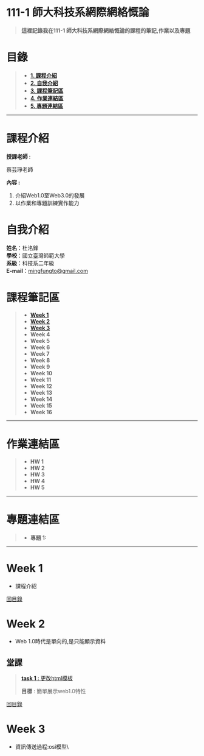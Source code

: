 # 111-1 師大科技系網際網絡慨論
>**這裡記錄我在111-1 師大科技系網際網絡慨論的課程的筆記,作業以及專題**


# 目錄  
>+ [**1. 課程介紹** ](https://github.com/SAStommy/Web#課程介紹)
>+ [**2. 自我介紹**](https://github.com/SAStommy/Web#自我介紹)
>+ [**3. 課程筆記區**](https://github.com/SAStommy/Web#課程筆記區)
>+ [**4. 作業連結區**](https://github.com/SAStommy/Web#作業連結區)
>+ [**5. 專題連結區**](https://github.com/SAStommy/Web#專題連結區)
---

# 課程介紹
**授課老師 :**

蔡芸琤老師
  
**內容 :** 
1. 介紹Web1.0至Web3.0的發展
2. 以作業和專題訓練實作能力

# 自我介紹
**姓名**：杜洺鋒\
**學校**：國立臺灣師範大學\
**系級**：科技系二年級\
**E-mail**：mingfungto@gmail.com

# 課程筆記區
>+ [**Week 1**](https://github.com/SAStommy/Web#Week-1)
>+ [**Week 2**](https://github.com/SAStommy/Web#Week-2)
>+ [**Week 3**](https://github.com/SAStommy/Web#Week-3)
>+ **Week 4**
>+ **Week 5**
>+ **Week 6**
>+ **Week 7**
>+ **Week 8**
>+ **Week 9**
>+ **Week 10**
>+ **Week 11**
>+ **Week 12**
>+ **Week 13**
>+ **Week 14**
>+ **Week 15**
>+ **Week 16**
---

# 作業連結區
>+ **HW 1**
>+ **HW 2**
>+ **HW 3**
>+ **HW 4**
>+ **HW 5**
---

# 專題連結區
>+ **專題 1:**
---

# Week 1
+ 課程介紹

[回目錄](https://github.com/SAStommy/Web#目錄)

# Week 2
+ Web 1.0時代是單向的,是只能顯示資料

## 堂課
> [**task 1** : 更改html模板](https://sastommy.github.io/Web/mypage/)
>
> **目標** : 簡單展示web1.0特性

[回目錄](https://github.com/SAStommy/Web#目錄)

# Week 3
+ 資訊傳送過程:osi模型\


 

 
